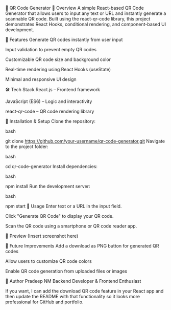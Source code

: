 📱 QR Code Generator
📌 Overview
A simple React-based QR Code Generator that allows users to input any text or URL and instantly generate a scannable QR code.
Built using the react-qr-code library, this project demonstrates React Hooks, conditional rendering, and component-based UI development.

🚀 Features
Generate QR codes instantly from user input

Input validation to prevent empty QR codes

Customizable QR code size and background color

Real-time rendering using React Hooks (useState)

Minimal and responsive UI design

🛠 Tech Stack
React.js – Frontend framework

JavaScript (ES6) – Logic and interactivity

react-qr-code – QR code rendering library

📂 Installation & Setup
Clone the repository:

bash

git clone https://github.com/your-username/qr-code-generator.git
Navigate to the project folder:

bash

cd qr-code-generator
Install dependencies:

bash

npm install
Run the development server:

bash

npm start
📄 Usage
Enter text or a URL in the input field.

Click "Generate QR Code" to display your QR code.

Scan the QR code using a smartphone or QR code reader app.

📸 Preview
(Insert screenshot here)

📌 Future Improvements
Add a download as PNG button for generated QR codes

Allow users to customize QR code colors

Enable QR code generation from uploaded files or images

👤 Author
Pradeep NM
Backend Developer & Frontend Enthusiast

If you want, I can add the download QR code feature in your React app and then update the README with that functionality so it looks more professional for GitHub and portfolio.
